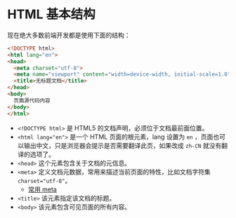 # HTML 基本结构

现在绝大多数前端开发都是使用下面的结构：

```html
<!DOCTYPE html>
<html lang="en">
<head>
  <meta charset="utf-8">
  <meta name="viewport" content="width=device-width, initial-scale=1.0">
  <title>无标题文档</title>
</head>
<body>
  页面源代码内容
</body>
</html>
```

* `<!DOCTYPE html>` 是 HTML5 的文档声明，必须位于文档最前面位置。
* `<html lang="en">` 是一个 HTML 页面的根元素，lang 设置为 `en` ，页面也可以输出中文，只是浏览器会提示是否需要翻译此页，如果改成 `zh-CN` 就没有翻译的选项了。
* `<head>` 这个元素包含关于文档的元信息。
* `<meta>` 定义文档元数据，常用来描述当前页面的特性，比如文档字符集 `charset="utf-8"`。
  * [常用 meta]()
* `<title>` 该元素指定该文档的标题。
* `<body>` 该元素包含可见页面的所有内容。